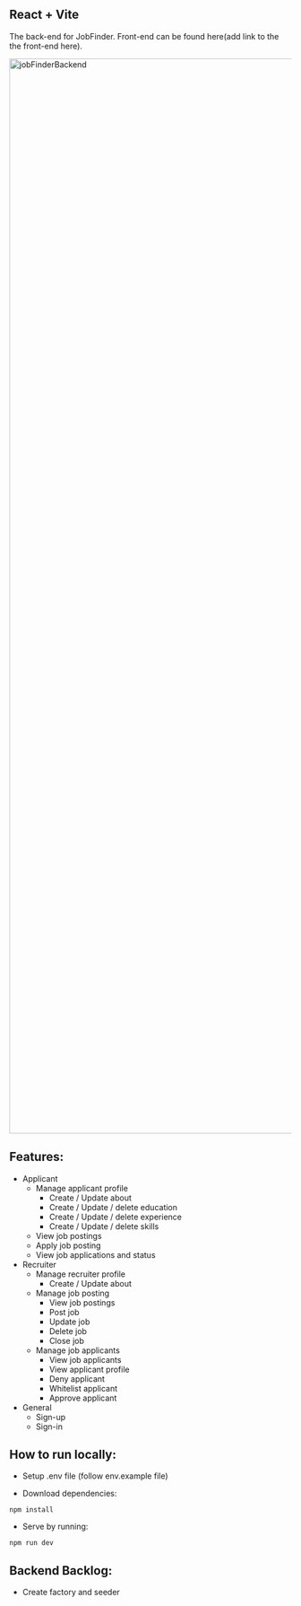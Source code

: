 ## React + Vite

The back-end for JobFinder. Front-end can be found here(add link to the the front-end here).

<img width="1917" alt="jobFinderBackend" src="https://github.com/nbagonoc/jobFinder-backend/assets/30286941/2a113cc4-cfca-4009-b714-e9bccedb4bac">

## Features:
- Applicant
    - Manage applicant profile
        - Create / Update about
        - Create / Update / delete education
        - Create / Update / delete experience
        - Create / Update / delete skills
    - View job postings
    - Apply job posting
    - View job applications and status
- Recruiter
    - Manage recruiter profile
        - Create / Update about
    - Manage job posting
        - View job postings
        - Post job
        - Update job
        - Delete job
        - Close job
    - Manage job applicants
        - View job applicants
        - View applicant profile
        - Deny applicant
        - Whitelist applicant
        - Approve applicant
- General
    - Sign-up
    - Sign-in


## How to run locally:
- Setup .env file (follow env.example file)

- Download dependencies:
```
npm install
```

- Serve by running:
```
npm run dev
```

## Backend Backlog:
- Create factory and seeder